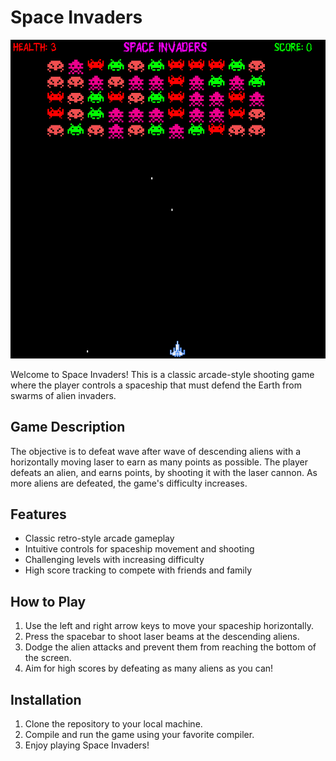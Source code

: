 # Space Invaders

![Space Invaders](resources/game.png)

Welcome to Space Invaders! This is a classic arcade-style shooting game where the player controls a spaceship that must defend the Earth from swarms of alien invaders. 

## Game Description

The objective is to defeat wave after wave of descending aliens with a horizontally moving laser to earn as many points as possible. The player defeats an alien, and earns points, by shooting it with the laser cannon. As more aliens are defeated, the game's difficulty increases.

## Features

- Classic retro-style arcade gameplay
- Intuitive controls for spaceship movement and shooting
- Challenging levels with increasing difficulty
- High score tracking to compete with friends and family

## How to Play

1. Use the left and right arrow keys to move your spaceship horizontally.
2. Press the spacebar to shoot laser beams at the descending aliens.
3. Dodge the alien attacks and prevent them from reaching the bottom of the screen.
4. Aim for high scores by defeating as many aliens as you can!

## Installation

1. Clone the repository to your local machine.
2. Compile and run the game using your favorite compiler.
3. Enjoy playing Space Invaders!

